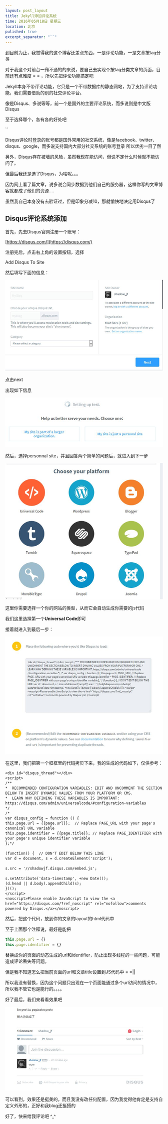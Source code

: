 ```yaml
---
layout: post_layout
title: Jekyll添加评论系统
time: 2016年05月18日 星期三
location: 北京
pulished: true
excerpt_separator: "``"
---
```



到目前为止，我觉得我的这个博客还差点东西，一是评论功能，一是文章按tag分类

对于我这个对前台一窍不通的的来说，要自己去实现个按tag分类文章的页面，目前还有点难度 = = ，所以先把评论功能搞定吧

Jekyll本身不带评论功能，它只是一个不带数据库的静态网站，为了支持评论功能，我们需要借助的别的社交评论平台。

像是Disqus、多说等等，前一个是国外的主要评论系统，而多说则是中文版Disqus

至于选择哪个，各有各的好处吧

``

Disqus评论时登录的账号都是国外常用的社交系统，像是facebook、twitter、disqus、google，而多说支持国内大部分社交系统的账号登录
所以优劣一目了然

另外，Disqus存在被墙的风险，虽然我现在能访问，但说不定什么时候就不能访问了。

但最后我还是选了Disqus，为啥呢。。。

因为网上看了篇文章，说多说会同步数据到他们自己的服务器，这样你写的文章博客就都成了他们的资源....

虽然我自己本身没有去验证过，但是印象分减10，那就愉快地决定用Disqus了

Disqus评论系统添加
----
首先，先去Disqus官网注册一个账号：

[https://disqus.com/](https://disqus.com/)

注册完后，点击右上角的设置按钮，选择

Add Disqus To Site

然后填写下面的信息：

![](https://github.com/shadowJF/shadowjf.github.com/blob/master/_assets/4.jpg?raw=true)

点击next

出现如下信息

![](https://github.com/shadowJF/shadowjf.github.com/blob/master/_assets/5.jpg?raw=true)

然后，选择personnal site，并且回答两个简单的问题后，就进入到下一步

![](https://github.com/shadowJF/shadowjf.github.com/blob/master/_assets/6.jpg?raw=true)

这里你需要选择一个你的网站的类型，从而它会自动生成你需要的js代码

我们这里选择第一个**Universal Code**即可

接着就进入到最后一步：

![](https://github.com/shadowJF/shadowjf.github.com/blob/master/_assets/7.jpg?raw=true)

在这里，我们把第一个框框里的代码拷贝下来，我的生成的代码如下，仅供参考：

    <div id="disqus_thread"></div>
    <script>
    /**
    *  RECOMMENDED CONFIGURATION VARIABLES: EDIT AND UNCOMMENT THE SECTION BELOW TO INSERT DYNAMIC VALUES FROM YOUR PLATFORM OR CMS.
    *  LEARN WHY DEFINING THESE VARIABLES IS IMPORTANT: https://disqus.com/admin/universalcode/#configuration-variables
    */
    /*
    var disqus_config = function () {
    this.page.url = {{page.url}};  // Replace PAGE_URL with your page's canonical URL variable
    this.page.identifier = {{page.title}}; // Replace PAGE_IDENTIFIER with your page's unique identifier variable
    };*/
    
    (function() {  // DON'T EDIT BELOW THIS LINE
    var d = document, s = d.createElement('script');
    
    s.src = '//shadowjf.disqus.com/embed.js';
    
    s.setAttribute('data-timestamp', +new Date());
    (d.head || d.body).appendChild(s);
    })();
    </script>
    <noscript>Please enable JavaScript to view the <a href="https://disqus.com/?ref_noscript" rel="nofollow">comments powered by Disqus.</a></noscript>


然后，把这个代码，放到你的文章的layout的html代码中

至于上面那个注释说，最好是能把

```js
this.page.url = {}
this.page.identifier = {}
```

替换成你的页面的动态生成的url和identifier，防止出现多线程的一些问题，可能造成评论丢失等问题。

但是我不知道怎么把当前页面的url和文章title设置到JS代码中 = =||

所以我没有替换，因为这个问题只出现在一个页面能通过多个url访问的情况中，所以我不管它也是能行的。。。。

好了最后，我们来看看效果吧

![](https://github.com/shadowJF/shadowjf.github.com/blob/master/_assets/8.jpg?raw=true)

可以看到，效果还是挺美的，而且我没有改任何配置，因为我觉得他肯定是支持自定义外形的，正好和我blog还挺搭的

好了，快来给我评论吧  ^_^